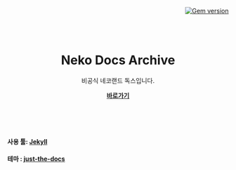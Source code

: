 <p align="right">
    <a href="https://badge.fury.io/rb/just-the-docs"><img src="https://badge.fury.io/rb/just-the-docs.svg" alt="Gem version"></a>
</p>
<br><br>
<p align="center">
    <h1 align="center">Neko Docs Archive</h1>
    <p align="center">비공식 네코랜드 독스입니다.<br>
    <p align="center"><strong><a href="https://vin-spiegel.github.io/neko-docs-archive/">바로가기</a></strong></p>
    <br><br><br>
</p>

#### 사용 툴: [Jekyll](https://jekyllrb.com/)

#### 테마 : [just-the-docs](https://github.com/pmarsceill/just-the-docs)

